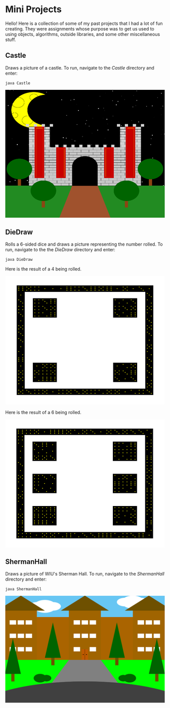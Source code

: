 # Mini Projects
Hello! Here is a collection of some of my past projects that I had a lot of fun creating. They were assignments whose
purpose was to get us used to using objects, algorithms, outside libraries, and some other miscellaneous stuff.
## Castle
Draws a picture of a castle. To run, navigate to the *Castle* directory and enter:
    
    java Castle

![Castle](READMEImages/Castle.PNG)

## DieDraw
Rolls a 6-sided dice and draws a picture representing the number rolled. To run, navigate to the the *DieDraw* directory
and enter:

    java DieDraw
Here is the result of a 4 being rolled.

![DieDraw4](READMEImages/DieDraw4.PNG)

Here is the result of a 6 being rolled.

![DieDraw6](READMEImages/DieDraw6.PNG)
## ShermanHall
Draws a picture of WIU's Sherman Hall. To run, navigate to the *ShermanHall* directory and enter:

    java ShermanHall
![ShermanHall](READMEImages/ShermanHall.PNG)
